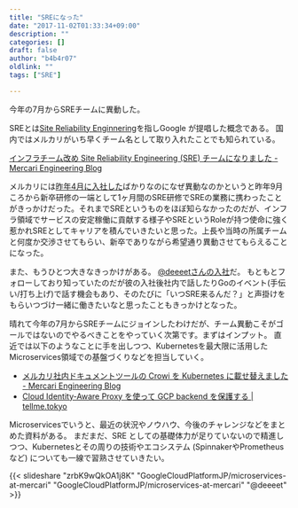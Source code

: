 ```yaml
---
title: "SREになった"
date: "2017-11-02T01:33:34+09:00"
description: ""
categories: []
draft: false
author: "b4b4r07"
oldlink: ""
tags: ["SRE"]

---
```


今年の7月からSREチームに異動した。

SREとは[Site Reliability Enginnering](https://sre.google/books/)を指しGoogle が提唱した概念である。
国内ではメルカリがいち早くチーム名として取り入れたことでも知られている。

[インフラチーム改め Site Reliability Engineering (SRE) チームになりました - Mercari Engineering Blog](http://tech.mercari.com/entry/2015/11/18/153421)

メルカリには[昨年4月に入社した](https://tellme.tokyo/post/2016/10/01/mercari/)ばかりなのになぜ異動なのかというと昨年9月ころから新卒研修の一端として1ヶ月間のSRE研修でSREの業務に携わったことがきっかけだった。それまでSREというものをほぼ知らなかったのだが、インフラ領域でサービスの安定稼働に貢献する様子やSREというRoleが持つ使命に強く惹かれSREとしてキャリアを積んでいきたいと思った。上長や当時の所属チームと何度か交渉させてもらい、新卒でありながら希望通り異動させてもらえることになった。

また、もうひとつ大きなきっかけがある。
[@deeeetさんの入社](http://deeeet.com/writing/2017/02/13/mercari/)だ。
もともとフォローしており知っていたのだが彼の入社後社内で話したりGoのイベント(手伝い/打ち上げ)で話す機会もあり、そのたびに「いつSRE来るんだ？」と声掛けをもらいつづけ一緒に働きたいなと思ったこともきっかけとなった。

晴れて今年の7月からSREチームにジョインしたわけだが、チーム異動こそがゴールではないのでやるべきことをやっていく次第です。まずはインプット。
直近では以下のようなことに手を出しつつ、Kubernetesを最大限に活用したMicroservices領域での基盤づくりなどを担当していく。

- [メルカリ社内ドキュメントツールの Crowi を Kubernetes に載せ替えました - Mercari Engineering Blog](http://tech.mercari.com/entry/2017/09/11/150000)
- [Cloud Identity-Aware Proxy を使って GCP backend を保護する | tellme.tokyo](https://tellme.tokyo/post/2017/10/30/cloud-iap/)

Microservicesでいうと、最近の状況やノウハウ、今後のチャレンジなどをまとめた資料がある。
まだまだ、SRE としての基礎体力が足りていないので精進しつつ、Kubernetesとその周りの技術やエコシステム (SpinnakerやPrometheusなど) についても一線で習熟させていきたい。

{{< slideshare "zrbK9wQkOA1j8K" "GoogleCloudPlatformJP/microservices-at-mercari" "GoogleCloudPlatformJP/microservices-at-mercari" "@deeeet" >}}
